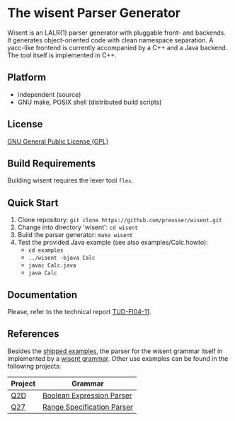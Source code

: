 # The wisent Parser Generator #
Wisent is an LALR(1) parser generator with pluggable front- and
backends. It generates object-oriented code with clean namespace
separation. A yacc-like frontend is currently accompanied by a C++ and
a Java backend. The tool itself is implemented in C++.

## Platform
- independent (source)
- GNU make, POSIX shell (distributed build scripts)

## License

[GNU General Public License (GPL)](http://www.gnu.org/licenses/gpl.html)

## Build Requirements
Building wisent requires the lexer tool `flex`.

## Quick Start

1. Clone repository: `git clone https://github.com/preusser/wisent.git`
2. Change into directory 'wisent': `cd wisent`
3. Build the parser generator: `make wisent`
4. Test the provided Java example (see also examples/Calc.howto):
    + `cd examples`
    + `../wisent -bjava Calc`
    + `javac Calc.java`
    + `java Calc`

## Documentation

Please, refer to the technical report
[TUD-FI04-11](http://www.qucosa.de/fileadmin/data/qucosa/documents/9868/tud_TB_2004-11.pdf).

## References

Besides the [shipped examples](examples/), the parser for the wisent grammar itself in
implemented by a [wisent grammar](src/frontend/wisent/WP.ypp). Other use examples can
be found in the following projects:

Project | Grammar
--------|--------
[Q2D](https://github.com/fer-rum/q2d) | [Boolean Expression Parser](https://github.com/fer-rum/q2d/blob/master/interfaces/quantor/Quantorizer.ypp)
[Q27](https://github.com/preusser/q27)| [Range Specification Parser](https://github.com/preusser/q27/blob/master/src/cpp/range/RangeParser.ypp)
